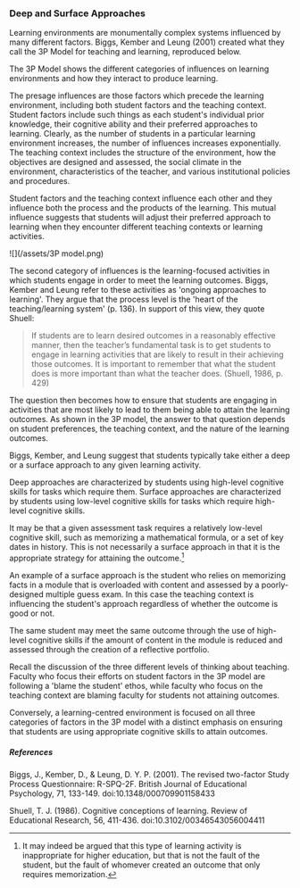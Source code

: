 ### Deep and Surface Approaches

Learning environments are monumentally complex systems influenced by many different factors. Biggs, Kember and Leung \(2001\) created what they call the 3P Model for teaching and learning, reproduced below.

The 3P Model shows the different categories of influences on learning environments and how they interact to produce learning.

The presage influences are those factors which precede the learning environment, including both student factors and the teaching context. Student factors include such things as each student's individual prior knowledge, their cognitive ability and their preferred approaches to learning. Clearly, as the number of students in a particular learning environment increases, the number of influences increases exponentially. The teaching context includes the structure of the environment, how the objectives are designed and assessed, the social climate in the environment, characteristics of the teacher, and various institutional policies and procedures.

Student factors and the teaching context influence each other and they influence both the process and the products of the learning. This mutual influence suggests that students will adjust their preferred approach to learning when they encounter different teaching contexts or learning activities.

![](/assets/3P model.png)

The second category of influences is the learning-focused activities in which students engage in order to meet the learning outcomes. Biggs, Kember and Leung refer to these activities as 'ongoing approaches to learning'. They argue that the process level is the 'heart of the teaching/learning system' \(p. 136\). In support of this view, they quote Shuell:

> If students are to learn desired outcomes in a reasonably effective manner, then the teacher’s fundamental task is to get students to engage in learning activities that are likely to result in their achieving those outcomes. It is important to remember that what the student does is more important than what the teacher does. \(Shuell, 1986, p. 429\)

The question then becomes how to ensure that students are engaging in activities that are most likely to lead to them being able to attain the learning outcomes. As shown in the 3P model, the answer to that question depends on student preferences, the teaching context, and the nature of the learning outcomes.

Biggs, Kember, and Leung suggest that students typically take either a deep or a surface approach to any given learning activity.

Deep approaches are characterized by students using high-level cognitive skills for tasks which require them. Surface approaches are characterized by students using low-level cognitive skills for tasks which require high-level cognitive skills.

It may be that a given assessment task requires a relatively low-level cognitive skill, such as memorizing a mathematical formula, or a set of key dates in history. This is not necessarily a surface approach in that it is the appropriate strategy for attaining the outcome.[^1]

An example of a surface approach is the student who relies on memorizing facts in a module that is overloaded with content and assessed by a poorly-designed multiple guess exam. In this case the teaching context is influencing the student's approach regardless of whether the outcome is good or not.

The same student may meet the same outcome through the use of high-level cognitive skills if the amount of content in the module is reduced and assessed through the creation of a reflective portfolio.

Recall the discussion of the three different levels of thinking about teaching. Faculty who focus their efforts on student factors in the 3P model are following a 'blame the student' ethos, while faculty who focus on the teaching context are blaming faculty for students not attaining outcomes. 

Conversely, a learning-centred environment is focused on all three categories of factors in the 3P model with a distinct emphasis on ensuring that students are using appropriate cognitive skills to attain outcomes.
 

##### References

Biggs, J., Kember, D., & Leung, D. Y. P. \(2001\). The revised two-factor Study Process Questionnaire: R-SPQ-2F. British Journal of Educational Psychology, 71, 133-149. doi:10.1348/000709901158433

Shuell, T. J. \(1986\). Cognitive conceptions of learning. Review of Educational Research, 56, 411-436. doi:10.3102/00346543056004411



[^1]: It may indeed be argued that this type of learning activity is inappropriate for higher education, but that is not the fault of the student, but the fault of whomever created an outcome that only requires memorization.


